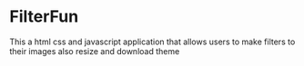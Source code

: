 # FilterFun
 This a html css and javascript application that allows users to make filters to their images also resize and download theme 
